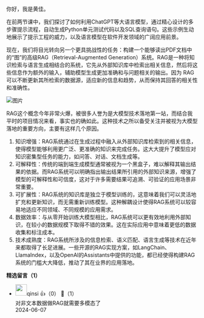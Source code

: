 你好，我是黄佳。

在前两节课中，我们探讨了如何利用ChatGPT等大语言模型，通过精心设计的多步骤提示流程，自动生成Python单元测试代码以及SQL查询语句。这些示例生动地展示了提示工程的威力，以及语言模型在软件开发领域的广阔应用前景。

现在，我们将目光转向另一个更具挑战性的任务：构建一个能够读出PDF文档中的“图”的高级RAG（Retrieval-Augmented Generation）系统。RAG是一种将知识检索与语言生成相结合的系统，它先从外部知识库中检索出相关信息，然后将这些信息作为额外的输入，辅助模型生成更加准确和与问题相关的输出。因为 RAG 可以不断更新其所检索的数据源，适应新的信息和趋势，从而保持其回答的相关性和准确性。

![图片](https://static001.geekbang.org/resource/image/d9/89/d95aa69e33afb412da79a5197e106b89.jpg?wh=1324x640 "RAG 基本流程")

RAG这个概念今年非常火爆，被很多人誉为是大模型技术落地第一站，而结合我平时的项目情况来看，事实也的确如此。这种技术之所以备受关注并被视为大模型落地的重要方向，主要有这样几个原因。

1. 知识增强：RAG系统通过在生成过程中融入从外部知识库检索到的相关信息，使得模型能够利用更广泛、更准确的知识来完成任务。这大大提升了模型应对知识密集型任务的能力，如问答、对话、文档生成等。
2. 可解释性：传统的端到端生成模型通常被视为一个黑盒子，难以解释其输出结果的依据。而RAG系统可以明确指出输出结果所引用的外部知识来源，增强了模型的可解释性和可信度，这对于许多需要结果可追溯、可验证的应用场景非常重要。
3. 可扩展性：RAG系统的知识库是独立于模型训练的，这意味着我们可以灵活地扩充和更新知识，而无需重新训练模型。这种解耦设计使得RAG系统可以较容易地适应不同领域、不同规模的应用需求。
4. 数据效率：与从零开始训练大模型相比，RAG系统可以更有效地利用外部知识，在较小的数据规模下取得不错的效果。这在实际应用中意味着更低的数据收集和标注成本。
5. 技术成熟度：RAG系统所涉及的信息检索、语义匹配、语言生成等技术在近年来都取得了长足进展。一些开源的RAG实现方案，如LangChain、LlamaIndex，以及OpenAI的Assistants中提供的功能，都已经使得构建RAG系统的门槛大大降低，推动了其在业界的应用落地。
<div><strong>精选留言（1）</strong></div><ul>
<li><img src="https://static001.geekbang.org/account/avatar/00/19/70/67/0c1359c2.jpg" width="30px"><span>qinsi</span> 👍（0） 💬（1）<div>对非文本数据做RAG就需要多模态了</div>2024-06-07</li><br/>
</ul>